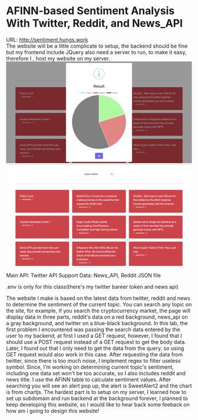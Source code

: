 # AFINN-based Sentiment Analysis With Twitter, Reddit, and News_API
 URL: http://sentiment.hungs.work </br>
 The website will be a little complicate to setup, the backend should be fine but my frontend include JQuery also need a server to run, to make it easy, therefore I , host my website on my server.
 ![free](https://github.com/seanhung07/AFINN-based_Sentiment_Analysis_Reddit_Twitter_News/blob/master/1.png)
 ![free](https://github.com/seanhung07/AFINN-based_Sentiment_Analysis_Reddit_Twitter_News/blob/master/2.png)

Main API: Twitter API
Support Data: News_API, Reddit JSON file

.env is only for this class(there's my twitter bareer token and news api)

The website I make is based on the latest data from twitter, reddit and news to determine the sentiment of the current topic. You can search any topic on the site, for example, if you search the cryptocurrency market, the page will display data in three parts, reddit's data on a red background, news_api on a gray background, and twitter on a blue-black background. In this lab, the first problem I encountered was passing the search data entered by the user to my backend, at first I used a GET request, however, I found that I should use a POST request instead of a GET request to get the body data. Later, I found out that I only need to get the data from the query, so using GET request would also work in this case. After requesting the data from twitter, since there is too much noise, I implement regex to filter useless symbol. Since, I'm working on determining current topic's sentiment, including one data set won't be too accurate, so I also includes reddit and news title. I use the AFINN table to calculate sentiment values. After searching you will see an alert pop up, the alert is SweetAlert2 and the chart is from chartjs. The hardest part is to setup on my server, I learned how to set up subdomain and run backend at the background forever, I planned to keep developing this website, so I would like to hear back some feeback on how am i going to design this website!
